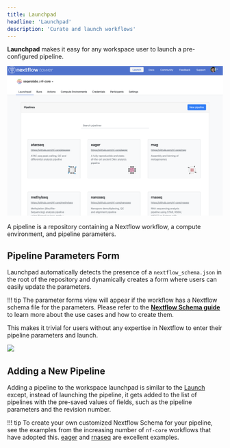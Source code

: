 ```yaml
---
title: Launchpad
headline: 'Launchpad'
description: 'Curate and launch workflows'
---
```

**Launchpad** makes it easy for any workspace user to launch a pre-configured pipeline.


![](../_images/overview_image.png)


A pipeline is a repository containing a Nextflow workflow, a compute environment, and pipeline parameters.

## Pipeline Parameters Form

Launchpad automatically detects the presence of a `nextflow_schema.json` in the root of the repository and dynamically creates a form where users can easily update the parameters. 


!!! tip
    The parameter forms view will appear if the workflow has a Nextflow schema file for the parameters. Please refer to the [**Nextflow Schema guide**](../pipeline-schema/overview.md) to learn more about the use cases and how to create them.

This makes it trivial for users without any expertise in Nextflow to enter their pipeline parameters and launch.

![](_images/launch_rnaseq_nextflow_schema.png)


## Adding a New Pipeline

Adding a pipeline to the workspace launchpad is similar to the [Launch](../launch/launch.md) except, instead of launching the pipeline, it gets added to the list of pipelines with the pre-saved values of fields, such as the pipeline parameters and the revision number.

!!! tip 
    To create your own customized Nextflow Schema for your pipeline, see the examples from the increasing number of `nf-core` workflows that have adopted this.  [eager](https://github.com/nf-core/eager/blob/2.3.3/nextflow_schema.json) and [rnaseq](https://github.com/nf-core/rnaseq/blob/3.0/nextflow_schema.json) are excellent examples. 


